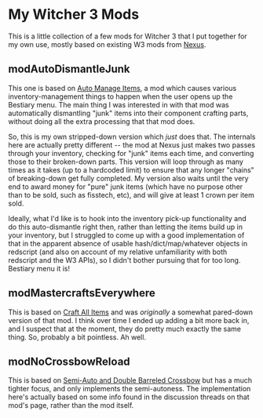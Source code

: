 My Witcher 3 Mods
=================

This is a little collection of a few mods for Witcher 3 that I put together
for my own use, mostly based on existing W3 mods from [Nexus](https://www.nexusmods.com/witcher3).

modAutoDismantleJunk
--------------------

This one is based on [Auto Manage Items](https://www.nexusmods.com/witcher3/mods/4482),
a mod which causes various inventory-management things to happen when the
user opens up the Bestiary menu.  The main thing I was interested in with
that mod was automatically dismantling "junk" items into their component
crafting parts, without doing all the extra processing that that mod does.

So, this is my own stripped-down version which *just* does that.  The
internals here are actually pretty different -- the mod at Nexus just makes
two passes through your inventory, checking for "junk" items each time,
and converting those to their broken-down parts.  This version will loop
through as many times as it takes (up to a hardcoded limit) to ensure that
any longer "chains" of breaking-down get fully completed.  My version also
waits until the very end to award money for "pure" junk items (which have
no purpose other than to be sold, such as fisstech, etc), and will give at
least 1 crown per item sold.

Ideally, what I'd like is to hook into the inventory pick-up functionality
and do this auto-dismantle right then, rather than letting the items build
up in your inventory, but I struggled to come up with a good implementation
of that in the apparent absence of usable hash/dict/map/whatever objects
in redscript (and also on account of my relative unfamiliarity with both
redscript and the W3 APIs), so I didn't bother pursuing that for too long.
Bestiary menu it is!

modMastercraftsEverywhere
-------------------------

This is based on [Craft All Items](https://www.nexusmods.com/witcher3/mods/378)
and was *originally* a somewhat pared-down version of that mod.  I think over
time I ended up adding a bit more back in, and I suspect that at the moment,
they do pretty much exactly the same thing.  So, probably a bit pointless.  Ah
well.

modNoCrossbowReload
-------------------

This is based on [Semi-Auto and Double Barreled Crossbow](https://www.nexusmods.com/witcher3/mods/830)
but has a much tighter focus, and only implements the semi-autoness.  The
implementation here's actually based on some info found in the discussion
threads on that mod's page, rather than the mod itself.

